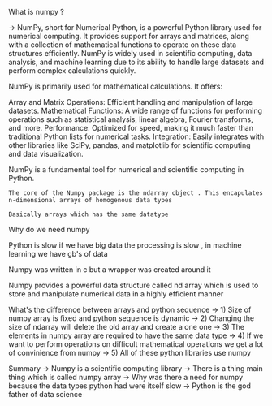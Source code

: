 What is numpy ?

-> NumPy, short for Numerical Python, is a powerful Python library used for numerical computing. It provides support for arrays and matrices, along with a collection of mathematical functions to operate on these data structures efficiently. NumPy is widely used in scientific computing, data analysis, and machine learning due to its ability to handle large datasets and perform complex calculations quickly.


NumPy is primarily used for mathematical calculations. It offers:

Array and Matrix Operations: Efficient handling and manipulation of large datasets.
Mathematical Functions: A wide range of functions for performing operations such as statistical analysis, linear algebra, Fourier transforms, and more.
Performance: Optimized for speed, making it much faster than traditional Python lists for numerical tasks.
Integration: Easily integrates with other libraries like SciPy, pandas, and matplotlib for scientific computing and data visualization.

NumPy is a fundamental tool for numerical and scientific computing in Python.

```
The core of the Numpy package is the ndarray object . This encapulates n-dimensional arrays of homogenous data types 

Basically arrays which has the same datatype

```

Why do we need numpy

Python is slow if we have big data the processing is slow , in machine learning we have gb's of data 

Numpy was written in c but a wrapper was created around it 

Numpy provides a powerful data structure called nd array which is used to store and manipulate numerical data in a highly efficient manner

What's the difference between arrays and python sequence 
-> 1) Size of numpy array is fixed and python sequence is dynamic 
-> 2) Changing the size of ndarray will delete the old array and create a one one
-> 3) The elements in numpy array are required to have the same data type 
-> 4) If we want to perform operations on difficult mathematical operations we get a lot of convinience from numpy
-> 5) All of these python libraries use numpy

Summary 
-> Numpy is a scientific computing library 
-> There is a thing main thing which is called numpy array
-> Why was there a need for numpy because the data types python had were itself slow
-> Python is the god father of data science
